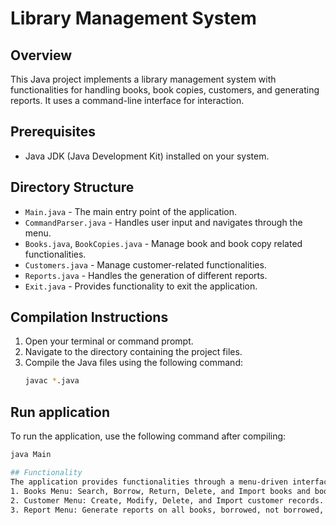 # Library Management System

## Overview
This Java project implements a library management system with functionalities for handling books, book copies, customers, and generating reports. It uses a command-line interface for interaction.

## Prerequisites
- Java JDK (Java Development Kit) installed on your system.

## Directory Structure
- `Main.java` - The main entry point of the application.
- `CommandParser.java` - Handles user input and navigates through the menu.
- `Books.java`, `BookCopies.java` - Manage book and book copy related functionalities.
- `Customers.java` - Manage customer-related functionalities.
- `Reports.java` - Handles the generation of different reports.
- `Exit.java` - Provides functionality to exit the application.

## Compilation Instructions
1. Open your terminal or command prompt.
2. Navigate to the directory containing the project files.
3. Compile the Java files using the following command:
   ```bash
   javac *.java
   
## Run application
To run the application, use the following command after compiling:
   ```bash
   java Main

## Functionality
The application provides functionalities through a menu-driven interface:
1. Books Menu: Search, Borrow, Return, Delete, and Import books and book copies.
2. Customer Menu: Create, Modify, Delete, and Import customer records.
3. Report Menu: Generate reports on all books, borrowed, not borrowed, and customers.
